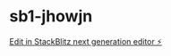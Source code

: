# sb1-jhowjn

[Edit in StackBlitz next generation editor ⚡️](https://stackblitz.com/~/github.com/HariantoAtWork/sb1-jhowjn)